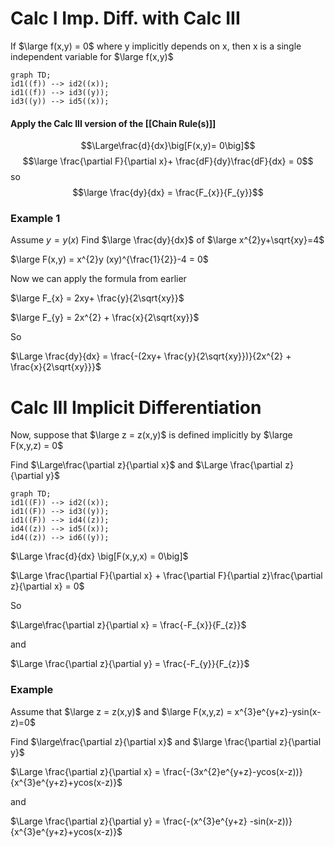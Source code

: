 
# Calc I Imp. Diff. with Calc III

If $\large f(x,y) = 0$ where y implicitly depends on x,
then x is a single independent variable for $\large f(x,y)$

```mermaid
graph TD;
id1((f)) --> id2((x));
id1((f)) --> id3((y));
id3((y)) --> id5((x));

```
#### Apply  the Calc III version of the [[Chain Rule(s)]]

$$\Large\frac{d}{dx}\big[F(x,y)= 0\big]$$
$$\large \frac{\partial F}{\partial x}+ \frac{dF}{dy}\frac{dF}{dx} = 0$$
so $$\large \frac{dy}{dx} = \frac{F_{x}}{F_{y}}$$
### Example 1

Assume $y = y(x)$ Find $\large \frac{dy}{dx}$ of $\large x^{2}y+\sqrt{xy}=4$

$\large F(x,y) = x^{2}y  (xy)^{\frac{1}{2}}-4 = 0$

Now we can apply the formula from earlier

$\large F_{x} = 2xy+ \frac{y}{2\sqrt{xy}}$

$\large F_{y} = 2x^{2} + \frac{x}{2\sqrt{xy}}$

So 

$\Large \frac{dy}{dx} = \frac{-(2xy+ \frac{y}{2\sqrt{xy}})}{2x^{2} + \frac{x}{2\sqrt{xy}}}$

# Calc III Implicit Differentiation

Now, suppose that $\large z = z(x,y)$  is defined implicitly by $\large F(x,y,z) = 0$

Find $\Large\frac{\partial z}{\partial x}$ and $\Large \frac{\partial z}{\partial y}$ 

```mermaid
graph TD;
id1((F)) --> id2((x));
id1((F)) --> id3((y));
id1((F)) --> id4((z));
id4((z)) --> id5((x));
id4((z)) --> id6((y));

```

$\Large \frac{d}{dx} \big[F(x,y,x) = 0\big]$

$\Large \frac{\partial F}{\partial x} + \frac{\partial F}{\partial z}\frac{\partial z}{\partial x} = 0$

So

$\Large\frac{\partial z}{\partial x} = \frac{-F_{x}}{F_{z}}$

and

$\Large \frac{\partial z}{\partial y} = \frac{-F_{y}}{F_{z}}$

### Example

Assume that $\large z = z(x,y)$ and $\large F(x,y,z) = x^{3}e^{y+z}-ysin(x-z)=0$

Find $\large\frac{\partial z}{\partial x}$ and $\large \frac{\partial z}{\partial y}$

$\Large \frac{\partial z}{\partial x} = \frac{-(3x^{2}e^{y+z}-ycos(x-z))}{x^{3}e^{y+z}+ycos(x-z)}$ 

and

$\Large \frac{\partial z}{\partial y} = \frac{-(x^{3}e^{y+z} -sin(x-z))}{x^{3}e^{y+z}+ycos(x-z)}$

